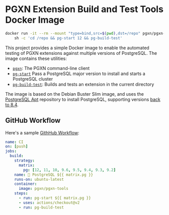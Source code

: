 PGXN Extension Build and Test Tools Docker Image
================================================

``` sh
docker run -it --rm --mount "type=bind,src=$(pwd),dst=/repo" pgxn/pgxn-tools \
    sh -c 'cd /repo && pg-start 12 && pg-build-test'
```

This project provides a simple Docker image to enable the automated testing
of PGXN extensions against multiple versions of PostgreSQL. The image
contains these utilities:

*   [`pgxn`]: The PGXN command-line client
*   [`pg-start`] Pass a PostgreSQL major version to install and starts a PostgreSQL cluster
*   [`pg-build-test`]: Builds and tests an extension in the current directory

The image is based on the Debian Buster Slim image, and uses the
[PostgreSQL Apt] repository to install PostgreSQL, supporting versions
[back to 8.4].

GitHub Workflow
---------------

Here's a sample [GithHub Workflow]:

``` yaml
name: CI
on: [push]
jobs:
  build:
    strategy:
      matrix:
        pg: [12, 11, 10, 9.6, 9.5, 9.4, 9.3, 9.2]
    name: 🐘 PostgreSQL ${{ matrix.pg }}
    runs-on: ubuntu-latest
    container:
      image: pgxn/pgxn-tools
    steps:
      - run: pg-start ${{ matrix.pg }}
      - uses: actions/checkout@v2
      - run: pg-build-test
```


[`pgxn`]: https://github.com/pgxn/pgxnclient
[`pg-start`]: bin/pg-start
[`pg-build-test`]: bin/pg-build-test
[PostgreSQL Apt]: https://wiki.postgresql.org/wiki/Apt
[back to 8.4]: http://apt.postgresql.org/pub/repos/apt/dists/buster-pgdg/
[GithHub Workflow]: https://help.github.com/en/actions/configuring-and-managing-workflows
